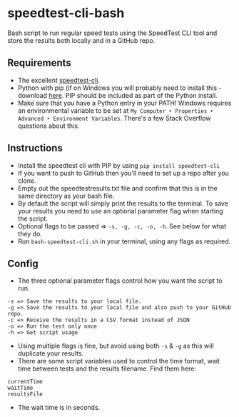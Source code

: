 # speedtest-cli-bash
Bash script to run regular speed tests using the SpeedTest CLI tool and store the results both locally and in a GitHub repo.

## Requirements
- The excellent [speedtest-cli](https://github.com/sivel/speedtest-cli "speedtest-cli GitHub page").
- Python with pip (if on Windows you will probably need to install this - download [here](https://www.python.org/downloads 'Python.org Download page'). PIP should be included as part of the Python install.
- Make sure that you have a Python entry in your PATH! Windows requires an environmental variable to be set at `My Computer ‣ Properties ‣ Advanced ‣ Environment Variables`. There's a few Stack Overflow questions about this.

## Instructions
- Install the speedtest cli with PIP by using `pip install speedtest-cli`
- If you want to push to GitHub then you'll need to set up a repo after you clone.
- Empty out the speedtestresults.txt file and confirm that this is in the same directory as your bash file.
- By default the script will simply print the results to the terminal. To save your results you need to use an optional parameter flag when starting the script.
- Optional flags to be passed => `-s, -g, -c, -o, -h`. See below for what they do.
- Run `bash-speedtest-cli.sh` in your terminal, using any flags as required.

## Config
- The three optional parameter flags control how you want the script to run. 
```
-s => Save the results to your local file.
-g => Save the results to your local file and also push to your GitHub repo.
-c => Receive the results in a CSV format instead of JSON
-o => Run the test only once
-h => Get script usage 
```
- Using multiple flags is fine, but avoid using both `-s` & `-g` as this will duplicate your results.
- There are some script variables used to control the time format, wait time between tests and the results filename. Find them here:
```
currentTime
waitTime
resultsFile
```
- The wait time is in seconds.
